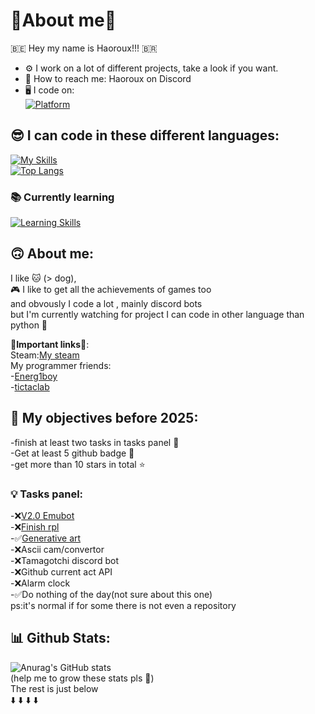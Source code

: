 # 🔎About me🔎

🇧🇪 Hey my name is Haoroux!!! 🇧🇷
- ⚙️ I work on a lot of different projects, take a look if you want.
- 🤙 How to reach me: Haoroux on Discord
- 🖥 I code on:  
[![Platform](https://skillicons.dev/icons?i=linux,mint,windows,raspberrypi)](https://skillicons.dev)  


## 😎 I can code in these different languages:  

[![My Skills](https://skillicons.dev/icons?i=vscode,discord,python,bots,js,html,css,cs,cpp,arduino,raspberrypi,unity,ps,p5js)](https://skillicons.dev)    
[![Top Langs](https://github-readme-stats.vercel.app/api/top-langs/?username=haoroux&layout=compact&theme=one_dark_pro)](https://github.com/anuraghazra/github-readme-stats)  

### 📚 **Currently learning**

[![Learning Skills](https://skillicons.dev/icons?i=blender,lua,godot)](https://skillicons.dev)

## 🙃 About me:

I like 🐱 (> dog),   
🎮 I like to get all the achievements of games too  
and obvously I code a lot , mainly discord bots  
but I'm currently watching for project I can code in other language than python 🐍

🔗**Important links**🔗:  
Steam:[My steam](https://steamcommunity.com/id/Haoroux/)  
My programmer friends:  
-[Energ1boy](https://github.com/Energ1boy)  
-[tictaclab](https://github.com/tictaclab-org)

## 🎯 My objectives before 2025: 
-finish at least two tasks in tasks panel 🏁   
-Get at least 5 github badge 🏅  
-get more than 10 stars in total ⭐  

### 💡 Tasks panel:
-❌[V2.0 Emubot](https://github.com/Haoroux/EmuBot)  
-❌[Finish rpl  ](https://github.com/Haoroux/rpl)  
-✅[Generative art ](https://github.com/Haoroux/generatif-art)  
-❌Ascii cam/convertor  
-❌Tamagotchi discord bot  
-❌Github current act API  
-❌Alarm clock  
-✅Do nothing of the day(not sure about this one)  
ps:it's normal if for some there is not even a repository

## 📊 Github Stats:  

![Anurag's GitHub stats](https://github-readme-stats.vercel.app/api?username=Haoroux&show_icons=true&theme=one_dark_pro)  
(help me to grow these stats pls 🥺)  
The rest is just below  
⬇️ ⬇️ ⬇️ ⬇️
